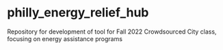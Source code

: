 # philly_energy_relief_hub
Repository for development of tool for Fall 2022 Crowdsourced City class, focusing on energy assistance programs
